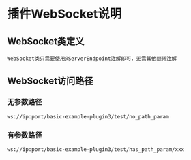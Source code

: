 # 插件WebSocket说明

## WebSocket类定义
    WebSocket类只需要使用@ServerEndpoint注解即可，无需其他额外注解

## WebSocket访问路径
### 无参数路径
    ws://ip:port/basic-example-plugin3/test/no_path_param
### 有参数路径
    ws://ip:port/basic-example-plugin3/test/has_path_param/xxx
